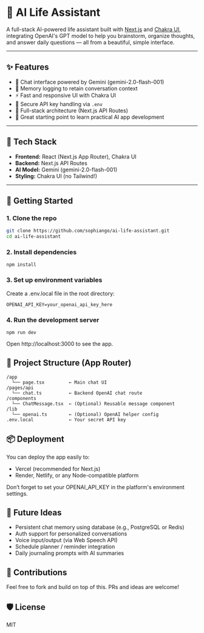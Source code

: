 # 🧠 AI Life Assistant

A full-stack AI-powered life assistant built with [Next.js](https://nextjs.org/) and [Chakra UI](https://chakra-ui.com/), integrating OpenAI's GPT model to help you brainstorm, organize thoughts, and answer daily questions — all from a beautiful, simple interface.

---

## ✨ Features

- 🤖 Chat interface powered by Gemini (gemini-2.0-flash-001)
- 💬 Memory logging to retain conversation context
- ⚡️ Fast and responsive UI with Chakra UI
- 🔐 Secure API key handling via `.env`
- 🧱 Full-stack architecture (Next.js API Routes)
- 🎯 Great starting point to learn practical AI app development

---

## 🧰 Tech Stack

- **Frontend:** React (Next.js App Router), Chakra UI
- **Backend:** Next.js API Routes
- **AI Model:** Gemini (gemini-2.0-flash-001)
- **Styling:** Chakra UI (no Tailwind!)

---

## 🚀 Getting Started

### 1. Clone the repo

```bash
git clone https://github.com/sophiango/ai-life-assistant.git
cd ai-life-assistant
```

### 2. Install dependencies
```
npm install
```

### 3. Set up environment variables
Create a .env.local file in the root directory:

```
OPENAI_API_KEY=your_openai_api_key_here
```

### 4. Run the development server
```
npm run dev
```
Open http://localhost:3000 to see the app.

## 📂 Project Structure (App Router)
```
/app
  └── page.tsx         ← Main chat UI
/pages/api
  └── chat.ts          ← Backend OpenAI chat route
/components
  └── ChatMessage.tsx  ← (Optional) Reusable message component
/lib
  └── openai.ts        ← (Optional) OpenAI helper config
.env.local             ← Your secret API key
```

## 📦 Deployment

You can deploy the app easily to:

- Vercel (recommended for Next.js)
- Render, Netlify, or any Node-compatible platform

Don’t forget to set your OPENAI_API_KEY in the platform's environment settings.

## 🧠 Future Ideas

- Persistent chat memory using database (e.g., PostgreSQL or Redis)
- Auth support for personalized conversations
- Voice input/output (via Web Speech API)
- Schedule planner / reminder integration
- Daily journaling prompts with AI summaries

## 🤝 Contributions

Feel free to fork and build on top of this. PRs and ideas are welcome!

## 🛡️ License

MIT

